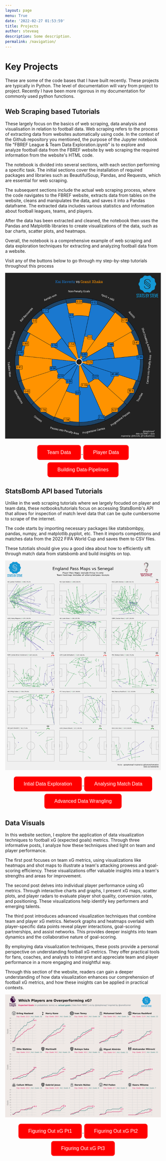 ```yaml
---
layout: page
menu: True
date: '2022-02-27 01:53:59'
title: Projects
author: steveaq
description: Some description.
permalink: /navigation/
---
```



# Key Projects


These are some of the code bases that I have built recently. These projects are typically in Python. The level of documentation will vary from project to project.  Recently I have been more rigorous in my documentation for commonly used python functions.


<h2>Web Scraping based Tutorials</h2>

These largely focus on the basics of web scraping, data analysis and visualisation in relation to football data. 
Web scraping refers to the process of extracting data from websites automatically using code. In the context of the Github repository you mentioned, the purpose of the Jupyter notebook file "FBREF League & Team Data Exploration.ipynb" is to explore and analyze football data from the FBREF website by web scraping the required information from the website's HTML code.

The notebook is divided into several sections, with each section performing a specific task. The initial sections cover the installation of required packages and libraries such as BeautifulSoup, Pandas, and Requests, which are essential for web scraping.

The subsequent sections include the actual web scraping process, where the code navigates to the FBREF website, extracts data from tables on the website, cleans and manipulates the data, and saves it into a Pandas dataframe. The extracted data includes various statistics and information about football leagues, teams, and players.

After the data has been extracted and cleaned, the notebook then uses the Pandas and Matplotlib libraries to create visualizations of the data, such as bar charts, scatter plots, and heatmaps.

Overall, the notebook is a comprehensive example of web scraping and data exploration techniques for extracting and analyzing football data from a website.

Visit any of the buttons below to go through my step-by-step tutorials throughout this process

![placeholder](/images/xhaka.png)


<div style="text-align:center;">
  <a href="https://steveaq.github.io/FBREF-Data-Scraping-Walk-Through-pt1/">
    <button class="myButton red">Team Data</button>
  </a>
  <a href="https://steveaq.github.io/FBREF-Data-Scraping-Walk-Through-pt2/">
    <button class="myButton red">Player Data</button>
  </a>
  <a href="https://steveaq.github.io/FBREF-Data-Scraping-Walk-Through-pt3/">
    <button class="myButton red">Building Data-Pipelines</button>
  </a>
</div>

<h2>StatsBomb API based Tutorials</h2>

Unlike in the web scraping tutorials where we largely focuded on player and team data, these notbooks/tutorials focus on accessing StatsBomb's API that allows for inspection of match level data that can be quite cumbersome to scrape of the internet. 

The code starts by importing necessary packages like statsbombpy, pandas, numpy, and matplotlib.pyplot, etc. Then it imports competitions and matches data from the 2022 FIFA World Cup and saves them to CSV files. 

These tutotials should give you a good idea about how to efficiently sift through match data from statsbomb and build insights on top. 

![placeholder](/images/multiplayer_pass.png)


<div style="text-align:center;">
  <a href="https://steveaq.github.io/StatsBomb-Data-Exploration-pt1/">
    <button class="myButton red">Intial Data Exploration</button>
  </a>
  <a href="https://steveaq.github.io/StatsBomb-Data-Exploration-pt2/">
    <button class="myButton red">Analysing Match Data</button>
  </a>
  <a href="https://steveaq.github.io/StatsBomb-Data-Exploration-pt3/">
    <button class="myButton red">Advanced Data Wrangling</button>
  </a>
</div>

<h2>Data Visuals</h2>

In this website section, I explore the application of data visualization techniques to football xG (expected goals) metrics. Through three informative posts, I analyze how these techniques shed light on team and player performance.

The first post focuses on team xG metrics, using visualizations like heatmaps and shot maps to illustrate a team's attacking prowess and goal-scoring efficiency. These visualizations offer valuable insights into a team's strengths and areas for improvement.

The second post delves into individual player performance using xG metrics. Through interactive charts and graphs, I present xG maps, scatter plots, and player radars to evaluate player shot quality, conversion rates, and positioning. These visualizations help identify key performers and emerging talents.

The third post introduces advanced visualization techniques that combine team and player xG metrics. Network graphs and heatmaps overlaid with player-specific data points reveal player interactions, goal-scoring partnerships, and assist networks. This provides deeper insights into team dynamics and the collaborative nature of goal-scoring.

By employing data visualization techniques, these posts provide a personal perspective on understanding football xG metrics. They offer practical tools for fans, coaches, and analysts to interpret and appreciate team and player performance in a more engaging and insightful way.

Through this section of the website, readers can gain a deeper understanding of how data visualization enhances our comprehension of football xG metrics, and how these insights can be applied in practical contexts.

![placeholder](/images/10032022_overperformers.png)


<div style="text-align:center;">
  <a href="https://steveaq.github.io/Figuring-Out-xG-pt1/">
    <button class="myButton red">Figuring Out xG Pt1</button>
  </a>
  <a href="https://steveaq.github.io/Figuring-Out-xG-pt2/">
    <button class="myButton red">Figuring Out xG Pt2</button>
  </a>
  <a href="https://steveaq.github.io/Figuring-Out-xG-pt3/">
    <button class="myButton red">Figuring Out xG Pt3</button>
  </a>
</div>

<style>
  .myButton {
    background-color: red;
    border: none;
    color: white;
    padding: 15px 32px;
    text-align: center;
    text-decoration: none;
    display: inline-block;
    font-size: 16px;
    margin: 4px 2px;
    cursor: pointer;
    border-radius: 8px;
  }
</style>



